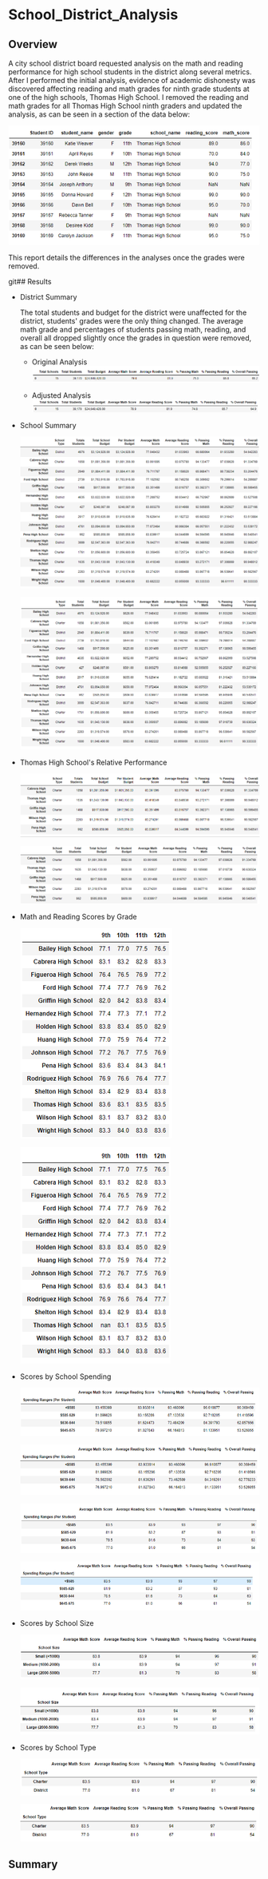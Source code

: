 # School_District_Analysis

## Overview

A city school district board requested analysis on the math and reading performance for high school students in the district along several metrics.  After I performed the initial analysis, evidence of academic dishonesty was discovered affecting reading and math grades for ninth grade students at one of the high schools, Thomas High School.  I removed the reading and math grades for all Thomas High School ninth graders and updated the analysis, as can be seen in a section of the data below:

![removed scores](Resources/ths_ninth_removed.png)

This report details the differences in the analyses once the grades were removed.

git## Results

- District Summary

  The total students and budget for the district were unaffected for the district, students' grades were the only thing changed.  The average math grade and percentages of students passing math, reading, and overall all dropped slightly once the grades in question were removed, as can be seen below:
  
  - Original Analysis
  ![district original](Resources/district_orig.png)

  - Adjusted Analysis
  ![district updated](Resources/district_updated.png)

- School Summary

  ![school original](Resources/school_orig.png)

  ![school update](Resources/school_updated.png)

- Thomas High School's Relative Performance

  ![top 5 original](Resources/top_5_orig.png)

  ![top_5_updated](Resources/top_5_updated.png)

- Math and Reading Scores by Grade

  ![math by grade orig](Resources/math_by_grade_orig.png)

  ![math by grade update](Resources/math_by_grade_updated.png)

- Scores by School Spending

  ![spending unrounded orig](Resources/spending_unrounded_orig.png)

  ![spending unrounded update](Resources/spending_unrounded_updated.png)



  ![spending rounded orig](Resources/spending_rounded_orig.png)

  ![spending rounded updated](Resources/spending_rounded_updated.png)

- Scores by School Size

  ![size rounded orig](Resources/size_rounded_orig.png)

  ![size rounded updated](Resources/size_rounded_updated.png)

- Scores by School Type

  ![type rounded orig](Resources/type_rounded_orig.png)

  ![type rounded updated](Resources/type_rounded_updated.png)

## Summary
